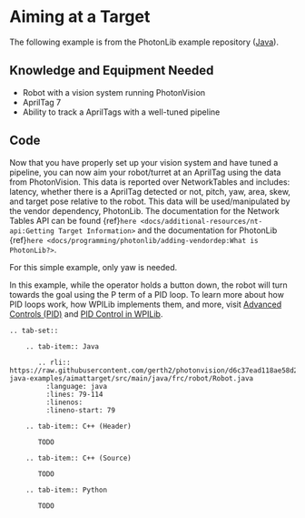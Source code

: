 # Aiming at a Target

The following example is from the PhotonLib example repository ([Java](https://github.com/PhotonVision/photonvision/tree/master/photonlib-java-examples/aimattarget)).

## Knowledge and Equipment Needed

- Robot with a vision system running PhotonVision
- AprilTag 7
- Ability to track a AprilTags with a well-tuned pipeline

## Code

Now that you have properly set up your vision system and have tuned a pipeline, you can now aim your robot/turret at an AprilTag using the data from PhotonVision. This data is reported over NetworkTables and includes: latency, whether there is a AprilTag detected or not, pitch, yaw, area, skew, and target pose relative to the robot. This data will be used/manipulated by the vendor dependency, PhotonLib. The documentation for the Network Tables API can be found {ref}`here <docs/additional-resources/nt-api:Getting Target Information>` and the documentation for PhotonLib {ref}`here <docs/programming/photonlib/adding-vendordep:What is PhotonLib?>`.

For this simple example, only yaw is needed.

In this example, while the operator holds a button down, the robot will turn towards the goal using the P term of a PID loop. To learn more about how PID loops work, how WPILib implements them, and more, visit  [Advanced Controls (PID)](https://docs.wpilib.org/en/stable/docs/software/advanced-control/introduction/index.html) and [PID Control in WPILib](https://docs.wpilib.org/en/stable/docs/software/advanced-controls/controllers/pidcontroller.html#pid-control-in-wpilib).

```{eval-rst}
.. tab-set::

    .. tab-item:: Java

       .. rli:: https://raw.githubusercontent.com/gerth2/photonvision/d6c37ead118ae58d224c0c4fd7f7a2b7931940b5/photonlib-java-examples/aimattarget/src/main/java/frc/robot/Robot.java
         :language: java
         :lines: 79-114
         :linenos:
         :lineno-start: 79

    .. tab-item:: C++ (Header)

       TODO

    .. tab-item:: C++ (Source)

       TODO

    .. tab-item:: Python

       TODO

```

